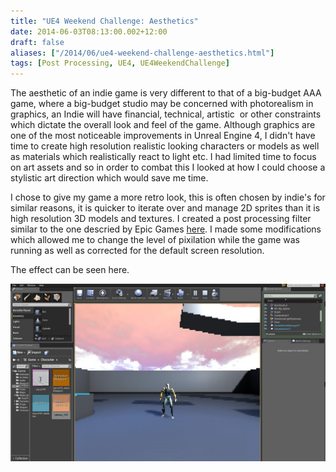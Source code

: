 ```yaml
---
title: "UE4 Weekend Challenge: Aesthetics"
date: 2014-06-03T08:13:00.002+12:00
draft: false
aliases: ["/2014/06/ue4-weekend-challenge-aesthetics.html"]
tags: [Post Processing, UE4, UE4WeekendChallenge]
---
```


The aesthetic of an indie game is very different to that of a big-budget AAA game, where a big-budget studio may be concerned with photorealism in graphics, an Indie will have financial, technical, artistic  or other constraints which dictate the overall look and feel of the game. Although graphics are one of the most noticeable improvements in Unreal Engine 4, I didn't have time to create high resolution realistic looking characters or models as well as materials which realistically react to light etc. I had limited time to focus on art assets and so in order to combat this I looked at how I could choose a stylistic art direction which would save me time.

I chose to give my game a more retro look, this is often chosen by indie's for similar reasons, it is quicker to iterate over and manage 2D sprites than it is high resolution 3D models and textures. I created a post processing filter similar to the one descried by Epic Games [here](http://youtu.be/GLJC1qG3oK4). I made some modifications which allowed me to change the level of pixilation while the game was running as well as corrected for the default screen resolution.

The effect can be seen here.

![](Pixelated.jpg)
